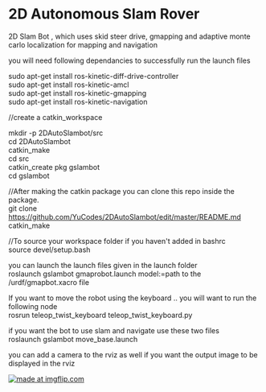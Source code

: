 # 2D Autonomous Slam Rover
2D Slam Bot , which uses skid steer drive, gmapping and adaptive monte carlo localization for mapping and navigation

you will need following dependancies to successfully run the launch files


sudo apt-get install ros-kinetic-diff-drive-controller\
sudo apt-get install ros-kinetic-amcl\
sudo apt-get install ros-kinetic-gmapping\
sudo apt-get install ros-kinetic-navigation

//create a catkin_workspace

mkdir -p 2DAutoSlambot/src\
cd 2DAutoSlambot\
catkin_make\
cd src\
catkin_create pkg gslambot\
cd gslambot

//After making the catkin package you can clone this repo inside the package.\
git clone  https://github.com/YuCodes/2DAutoSlambot/edit/master/README.md \
catkin_make

//To source your workspace folder if you haven't added in bashrc\
source devel/setup.bash 

you can launch the launch files given in the launch folder\
roslaunch gslambot gmaprobot.launch model:=path to the /urdf/gmapbot.xacro file

If you want to move the robot using the keyboard .. you will want to run the following node\
rosrun teleop_twist_keyboard teleop_twist_keyboard.py
 
if you want the bot to use slam and navigate use these two files\
roslaunch gslambot move_base.launch

you can add a camera to the rviz as well if you want the output image to be displayed in the rviz
 
<a href="https://imgflip.com/gif/2nx2yh"><img src="https://i.imgflip.com/2nx2yh.gif" title="made at imgflip.com"/></a>
